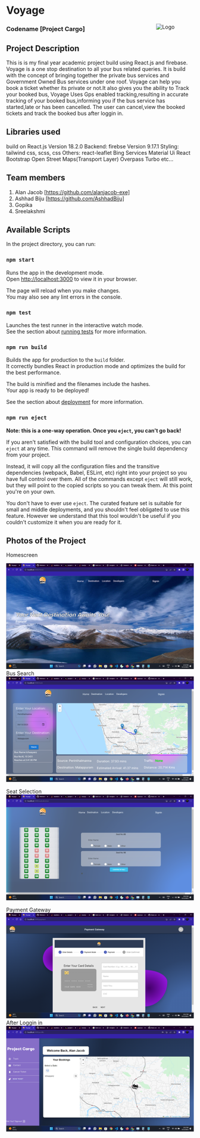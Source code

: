 # Voyage
<img alt="Logo" align="right" src="https://create-react-app.dev/img/logo.svg" width="20%" />

### Codename [Project Cargo]


## Project Description

This is is my final year academic project build using React.js and firebase. Voyage is a one stop destination to all your bus related queries. It is build with the concept of bringing together the private bus services and Government Owned Bus services under one roof. Voyage can help you book a ticket whether its private or not.It also gives you the ability to Track your booked bus, Voyage Uses Gps enabled tracking,resulting in accurate tracking of your booked bus,informing you if the bus service has started,late or has been cancelled. The user can cancel,view the booked tickets and track the booked bus after loggin in.
<br>


## Libraries used

build on React.js Version 18.2.0
Backend: firebse Version 9.17.1
Styling: tailwind css, scss, css
Others:
react-leaflet
Bing Services
Material Ui
React Bootstrap
Open Street Maps(Transport Layer)
Overpass Turbo
etc...



## Team members

1. Alan Jacob [https://github.com/alanjacob-exe]
2. Ashhad Biju [https://github.com/AshhadBiju]
3. Gopika 
4. Sreelakshmi 


## Available Scripts

In the project directory, you can run:

### `npm start`

Runs the app in the development mode.\
Open [http://localhost:3000](http://localhost:3000) to view it in your browser.

The page will reload when you make changes.\
You may also see any lint errors in the console.

### `npm test`

Launches the test runner in the interactive watch mode.\
See the section about [running tests](https://facebook.github.io/create-react-app/docs/running-tests) for more information.

### `npm run build`

Builds the app for production to the `build` folder.\
It correctly bundles React in production mode and optimizes the build for the best performance.

The build is minified and the filenames include the hashes.\
Your app is ready to be deployed!

See the section about [deployment](https://facebook.github.io/create-react-app/docs/deployment) for more information.

### `npm run eject`

**Note: this is a one-way operation. Once you `eject`, you can't go back!**

If you aren't satisfied with the build tool and configuration choices, you can `eject` at any time. This command will remove the single build dependency from your project.

Instead, it will copy all the configuration files and the transitive dependencies (webpack, Babel, ESLint, etc) right into your project so you have full control over them. All of the commands except `eject` will still work, but they will point to the copied scripts so you can tweak them. At this point you're on your own.

You don't have to ever use `eject`. The curated feature set is suitable for small and middle deployments, and you shouldn't feel obligated to use this feature. However we understand that this tool wouldn't be useful if you couldn't customize it when you are ready for it.

## Photos of the Project

Homescreen


![Home Screen](Assets/Homepage.png)
Bus Search
![Bus Search](Assets/Bus_Search.png)

Seat Selection
![Seat Selection](Assets/Seat_Selection.png)

Payment Gateway
![Payment Gateway](Assets/Payment_Gateway.png)
After Loggin in
![Logged In](Assets/Logged_In.png)
